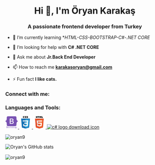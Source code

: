 <h1 align="center">Hi 👋, I'm Öryan Karakaş</h1>
<h3 align="center">A passionate frontend developer from Turkey</h3>

- 🌱 I’m currently learning **HTML-CSS-BOOTSTRAP-C#-.NET CORE*

- 🤝 I’m looking for help with **C# .NET CORE**

- 💬 Ask me about **Jr.Back End Developer**

- 📫 How to reach me **karakasoryan@gmail.com**

- ⚡ Fun fact **I like cats.**

<h3 align="left">Connect with me:</h3>
<p align="left">
</p>

<h3 align="left">Languages and Tools:</h3>
<p align="left"> <a href="https://getbootstrap.com" target="_blank" rel="noreferrer"> <img src="https://raw.githubusercontent.com/devicons/devicon/master/icons/bootstrap/bootstrap-plain-wordmark.svg" alt="bootstrap" width="40" height="40"/> </a> <a href="https://www.w3schools.com/css/" target="_blank" rel="noreferrer"> <img src="https://raw.githubusercontent.com/devicons/devicon/master/icons/css3/css3-original-wordmark.svg" alt="css3" width="40" height="40"/> </a> <a href="https://www.w3.org/html/" target="_blank" rel="noreferrer"> <img src="https://raw.githubusercontent.com/devicons/devicon/master/icons/html5/html5-original-wordmark.svg" alt="html5" width="40" height="40"/> </a> <a href="https://reactjs.org/" target="_blank" rel="noreferrer"> <a href="https://www.freeiconspng.com/img/28402" title="Image from freeiconspng.com"><img src="https://www.freeiconspng.com/uploads/c-logo-icon-18.png" width="40" height="40" alt="c# logo download icon" /></a>

<p><img align="center" src="https://github-readme-streak-stats.herokuapp.com/?user=oryan9&" alt="oryan9" /></p>


![Oryan's GitHub stats](https://github-readme-stats.vercel.app/api?username=oryan9&show_icons=true&theme=radical)

<p><img align="center" src="https://github-readme-stats.vercel.app/api/top-langs?username=oryan9&show_icons=true&theme=dark&locale=en&layout=compact" alt="oryan9" /></p>
